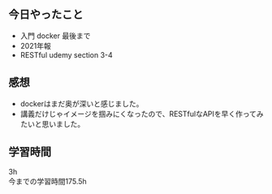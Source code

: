 ## 今日やったこと
- 入門 docker 最後まで
- 2021年報
- RESTful udemy section 3-4

## 感想
- dockerはまだ奥が深いと感じました。
- 講義だけじゃイメージを掴みにくなったので、RESTfulなAPIを早く作ってみたいと思いました。


## 学習時間
3h  
今までの学習時間175.5h


